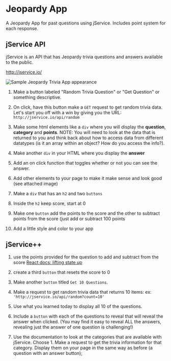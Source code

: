 # Jeopardy App
A Jeopardy App for past questions using jService. Includes point system for each response.
 
## jService API
jService is an API that has Jeopardy trivia questions and answers available to the public.

http://jservice.io/


![Sample Jeopardy Trivia App appearance](https://i.imgur.com/gw3cvyD.png)

1. Make a button labeled "Random Trivia Question" or "Get Question" or something descriptive.

1. On click, have this button make a `GET` request to get random trivia data.  Let's start you off with a win by giving you the URL: `http://jservice.io/api/random`

1. Make some html elements like a `div` where you will display the **question**, **category** and **points**. NOTE: You will need to look at the data that is returned to you and think back about how to access data from different datatypes (is it an array within an object? How do you access the info?).

1. Make another `div` in your HTML where you display the **answer**

1. Add an on click function that toggles whether or not you can see the answer.

1. Add other elements to your page to make it make sense and look good (see attached image)

1. Make a `div` that has an `h2` and two `buttons`

1. Inside the `h2` keep score, start at 0

1. Make one `button` add the points to the score and the other to subtract points from the score (just add or subtract 100 points

1. Add a little style and color to your app


## jService++

1. use the points provided for the question to add and subtract from the score [React docs: lifting state up](https://reactjs.org/docs/lifting-state-up.html)

1. create a third `button` that resets the score to 0

1. Make another `button` titled `Get 10 Questions`.

1. Make a request to get random trivia data that returns 10 items:
ex: `'http://jservice.io/api/random?count=10'`

1. Use what you learned today to display all 10 of the questions.

1. Include a `button` with each of the questions to reveal that will reveal the answer when clicked. (You may find it easy to reveal ALL the answers, revealing just the answer of one question is challenging!)

1. Use the documentation to look at the categories that are available with jService. Choose 1. Make a request to get the trivia information for that category. Display them on your page in the same way as before (a question with an answer button);


